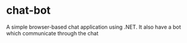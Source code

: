 # chat-bot
A simple browser-based chat application using .NET. It also have a bot which communicate through the chat
